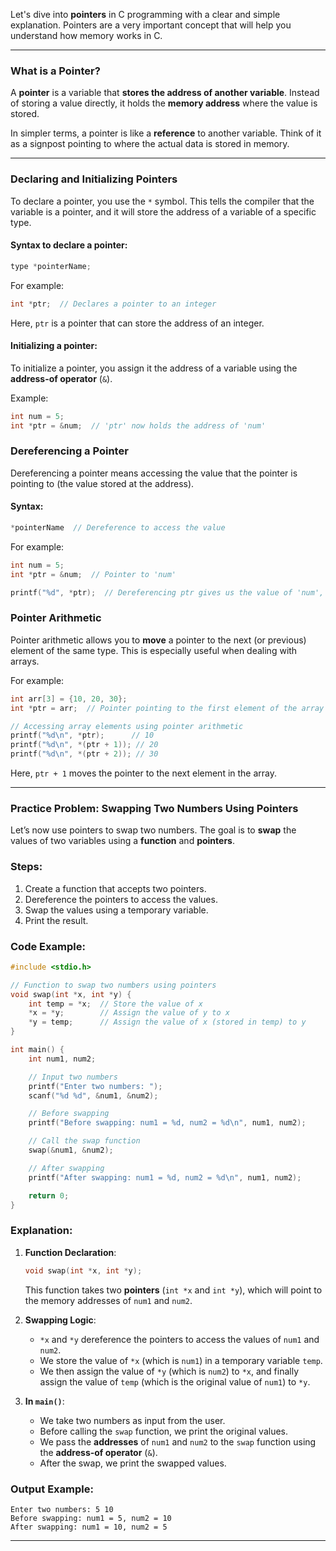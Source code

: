 Let's dive into **pointers** in C programming with a clear and simple explanation. Pointers are a very important concept that will help you understand how memory works in C.

---

### **What is a Pointer?**

A **pointer** is a variable that **stores the address of another variable**. Instead of storing a value directly, it holds the **memory address** where the value is stored.

In simpler terms, a pointer is like a **reference** to another variable. Think of it as a signpost pointing to where the actual data is stored in memory.

---

### **Declaring and Initializing Pointers**

To declare a pointer, you use the `*` symbol. This tells the compiler that the variable is a pointer, and it will store the address of a variable of a specific type.

#### Syntax to declare a pointer:
```c
type *pointerName;
```

For example:
```c
int *ptr;  // Declares a pointer to an integer
```

Here, `ptr` is a pointer that can store the address of an integer.

#### Initializing a pointer:
To initialize a pointer, you assign it the address of a variable using the **address-of operator** (`&`).

Example:
```c
int num = 5;
int *ptr = &num;  // 'ptr' now holds the address of 'num'
```

### **Dereferencing a Pointer**

Dereferencing a pointer means accessing the value that the pointer is pointing to (the value stored at the address).

#### Syntax:
```c
*pointerName  // Dereference to access the value
```

For example:
```c
int num = 5;
int *ptr = &num;  // Pointer to 'num'

printf("%d", *ptr);  // Dereferencing ptr gives us the value of 'num', which is 5
```

### **Pointer Arithmetic**

Pointer arithmetic allows you to **move** a pointer to the next (or previous) element of the same type. This is especially useful when dealing with arrays.

For example:
```c
int arr[3] = {10, 20, 30};
int *ptr = arr;  // Pointer pointing to the first element of the array

// Accessing array elements using pointer arithmetic
printf("%d\n", *ptr);      // 10
printf("%d\n", *(ptr + 1)); // 20
printf("%d\n", *(ptr + 2)); // 30
```

Here, `ptr + 1` moves the pointer to the next element in the array.

---

### **Practice Problem: Swapping Two Numbers Using Pointers**

Let’s now use pointers to swap two numbers. The goal is to **swap** the values of two variables using a **function** and **pointers**.

### **Steps:**
1. Create a function that accepts two pointers.
2. Dereference the pointers to access the values.
3. Swap the values using a temporary variable.
4. Print the result.

### **Code Example:**

```c
#include <stdio.h>

// Function to swap two numbers using pointers
void swap(int *x, int *y) {
    int temp = *x;  // Store the value of x
    *x = *y;        // Assign the value of y to x
    *y = temp;      // Assign the value of x (stored in temp) to y
}

int main() {
    int num1, num2;

    // Input two numbers
    printf("Enter two numbers: ");
    scanf("%d %d", &num1, &num2);

    // Before swapping
    printf("Before swapping: num1 = %d, num2 = %d\n", num1, num2);

    // Call the swap function
    swap(&num1, &num2);

    // After swapping
    printf("After swapping: num1 = %d, num2 = %d\n", num1, num2);

    return 0;
}
```

### **Explanation:**

1. **Function Declaration**:
   ```c
   void swap(int *x, int *y);
   ```
   This function takes two **pointers** (`int *x` and `int *y`), which will point to the memory addresses of `num1` and `num2`.

2. **Swapping Logic**:
   - `*x` and `*y` dereference the pointers to access the values of `num1` and `num2`.
   - We store the value of `*x` (which is `num1`) in a temporary variable `temp`.
   - We then assign the value of `*y` (which is `num2`) to `*x`, and finally assign the value of `temp` (which is the original value of `num1`) to `*y`.

3. **In `main()`**:
   - We take two numbers as input from the user.
   - Before calling the `swap` function, we print the original values.
   - We pass the **addresses** of `num1` and `num2` to the `swap` function using the **address-of operator** (`&`).
   - After the swap, we print the swapped values.

### **Output Example:**

```
Enter two numbers: 5 10
Before swapping: num1 = 5, num2 = 10
After swapping: num1 = 10, num2 = 5
```

---